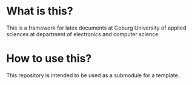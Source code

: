 # What is this?

This is a framework for latex documents at Coburg University of applied sciences at department of electronics and computer science. 

# How to use this?

This repository is intended to be used as a submodule for a template.